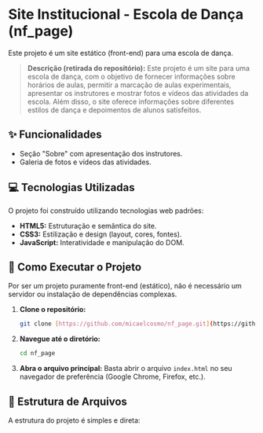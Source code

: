 # Site Institucional - Escola de Dança (nf_page)

Este projeto é um site estático (front-end) para uma escola de dança.

> **Descrição (retirada do repositório):**
> Este projeto é um site para uma escola de dança, com o objetivo de fornecer informações sobre horários de aulas, permitir a marcação de aulas experimentais, apresentar os instrutores e mostrar fotos e vídeos das atividades da escola. Além disso, o site oferece informações sobre diferentes estilos de dança e depoimentos de alunos satisfeitos.

## ✨ Funcionalidades

* Seção "Sobre" com apresentação dos instrutores.
* Galeria de fotos e vídeos das atividades.

## 💻 Tecnologias Utilizadas

O projeto foi construído utilizando tecnologias web padrões:

* **HTML5:** Estruturação e semântica do site.
* **CSS3:** Estilização e design (layout, cores, fontes).
* **JavaScript:** Interatividade e manipulação do DOM.

## 🚀 Como Executar o Projeto

Por ser um projeto puramente front-end (estático), não é necessário um servidor ou instalação de dependências complexas.

1.  **Clone o repositório:**
    ```bash
    git clone [https://github.com/micaelcosmo/nf_page.git](https://github.com/micaelcosmo/nf_page.git)
    ```

2.  **Navegue até o diretório:**
    ```bash
    cd nf_page
    ```

3.  **Abra o arquivo principal:**
    Basta abrir o arquivo `index.html` no seu navegador de preferência (Google Chrome, Firefox, etc.).

## 📂 Estrutura de Arquivos

A estrutura do projeto é simples e direta: